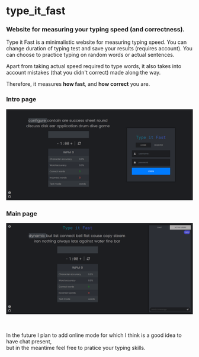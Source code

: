 # type_it_fast
### Website for measuring your typing speed (and correctness).

Type it Fast is a minimalistic website for measuring typing speed.
You can change duration of typing test and save your results (requires account). 
You can choose to practice typing on random words or actual sentences.

Apart from taking actual speed required to type words, it also takes
into account mistakes (that you didn't correct) made along the way.

Therefore, it measures **how fast**, and **how correct** you are.

### Intro page
<img
  src="examples/images/type_it_fast-join.png" alt="Intro Window"
  width=775
  raw=true
/>

### Main page
<img
  src="examples/images/type_it_fast.png" alt="Intro Window"
  width=775
  raw=true
/>

<br/>

In the future I plan to add online mode for which I think is a good idea to have chat present,<br/>
but in the meantime feel free to pratice your typing skills.

